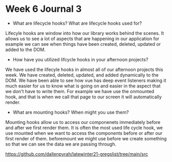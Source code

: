 # Week 6 Journal 3 

- What are lifecycle hooks? What are lifecycle hooks used for?

Lifecyle hooks are window into how our library works behind the scenes. It allows us to see a lot of aspects that are happening in our application for example we can see when things have been created, deleted, updated or added to the DOM.

- How have you utilized lifcycle hooks in your afternoon projects?

We have used the lifecyle hooks in almost all of our afternoon projects this week. We have created, deleted, updated, and added dynamically to the DOM. We have been able to see how vue has deep event listeners making it much easier for us to know what is going on and easier in the aspect that we don't have to write them. For example we have use the onmounted hook, and that is when we call that page to our screen it will automatically render. 

- What are mounting hooks? When might you use them?

Mounting hooks allow us to access our componenets immediately before and after we first render them. It is often the most used life cycle hook, we use mounted when we want to access the components before or after our first render of them. beforemount we might use before we create something so that we can see the data we are passing through.

https://github.com/dallenpyrah/latewinter21-gregslist/tree/main/src